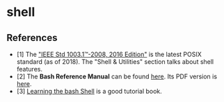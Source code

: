 # shell

## References

- [1] The ["IEEE Std 1003.1™-2008, 2016 Edition"](http://pubs.opengroup.org/onlinepubs/9699919799/nframe.html) is the latest POSIX standard (as of 2018). The "Shell & Utilities" section talks about shell features.
- [2] The **Bash Reference Manual** can be found [here](https://www.gnu.org/software/bash/manual/html_node/index.html). Its PDF version is [here](https://www.gnu.org/software/bash/manual/bash.pdf).
- [3] [Learning the bash Shell](http://shop.oreilly.com/product/9780596009656.do) is a good tutorial book.
